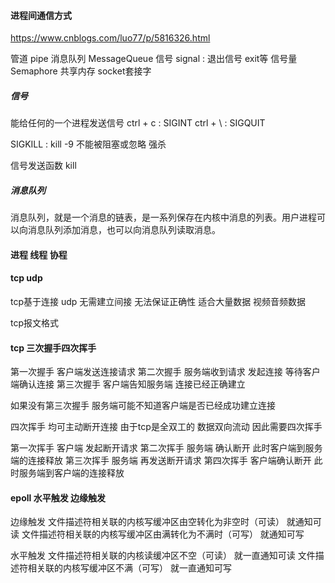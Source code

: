 #### 进程间通信方式
https://www.cnblogs.com/luo77/p/5816326.html

管道 pipe
消息队列 MessageQueue
信号 signal : 退出信号 exit等
信号量 Semaphore
共享内存 
socket套接字


##### 信号
能给任何的一个进程发送信号
ctrl + c   :  SIGINT 
ctrl + \  :   SIGQUIT 

SIGKILL  : kill -9  不能被阻塞或忽略 强杀

信号发送函数 kill 

##### 消息队列
消息队列，就是一个消息的链表，是一系列保存在内核中消息的列表。用户进程可以向消息队列添加消息，也可以向消息队列读取消息。


#### 进程 线程 协程 

#### tcp udp

tcp基于连接 
udp 无需建立间接 无法保证正确性  适合大量数据 视频音频数据  

tcp报文格式



#### tcp  三次握手四次挥手


第一次握手  客户端发送连接请求
第二次握手  服务端收到请求 发起连接 等待客户端确认连接
第三次握手  客户端告知服务端 连接已经正确建立 

如果没有第三次握手  服务端可能不知道客户端是否已经成功建立连接


四次挥手
均可主动断开连接 由于tcp是全双工的 数据双向流动 因此需要四次挥手

第一次挥手 客户端 发起断开请求
第二次挥手 服务端 确认断开 此时客户端到服务端的连接释放
第三次挥手 服务端 再发送断开请求 
第四次挥手 客户端确认断开 此时服务端到客户端的连接释放


#### epoll 水平触发 边缘触发
边缘触发 
文件描述符相关联的内核写缓冲区由空转化为非空时（可读） 就通知可读
文件描述符相关联的内核写缓冲区由满转化为不满时（可写） 就通知可写

水平触发
文件描述符相关联的内核读缓冲区不空（可读） 就一直通知可读
文件描述符相关联的内核写缓冲区不满（可写） 就一直通知可写



